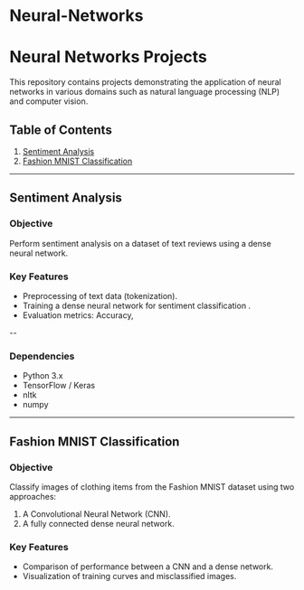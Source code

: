 # Neural-Networks

# Neural Networks Projects  

This repository contains projects demonstrating the application of neural networks in various domains such as natural language processing (NLP) and computer vision.  

## Table of Contents  
1. [Sentiment Analysis](#sentiment-analysis)  
2. [Fashion MNIST Classification](#fashion-mnist-classification)  

---

## Sentiment Analysis  
### Objective  
Perform sentiment analysis on a dataset of text reviews using a dense neural network.  

### Key Features  
- Preprocessing of text data (tokenization).  
- Training a dense neural network for sentiment classification .  
- Evaluation metrics: Accuracy,

--

### Dependencies  
- Python 3.x  
- TensorFlow / Keras  
- nltk  
- numpy  

---

## Fashion MNIST Classification  
### Objective  
Classify images of clothing items from the Fashion MNIST dataset using two approaches:  
1. A Convolutional Neural Network (CNN).  
2. A fully connected dense neural network.  

### Key Features  
- Comparison of performance between a CNN and a dense network.  
- Visualization of training curves and misclassified images.  

